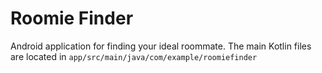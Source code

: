 # Roomie Finder

Android application for finding your ideal roommate.
The main Kotlin files are located in `app/src/main/java/com/example/roomiefinder`
